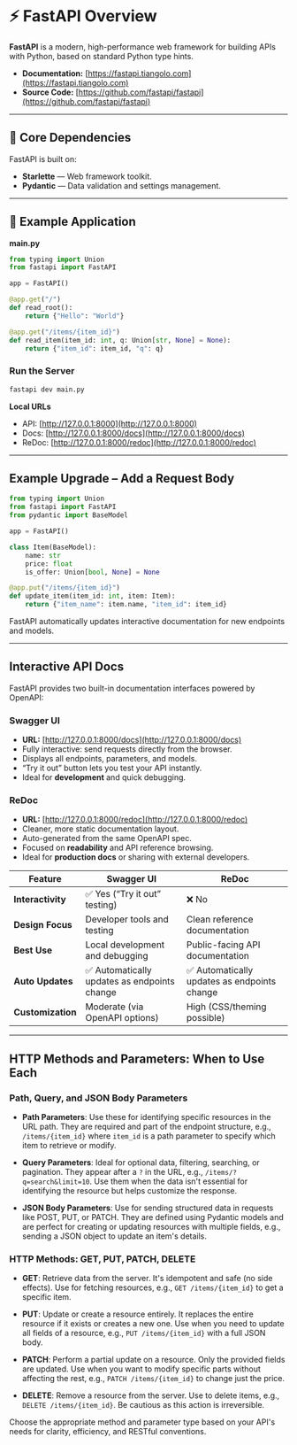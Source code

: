 # ⚡ FastAPI Overview

**FastAPI** is a modern, high-performance web framework for building APIs with Python, based on standard Python type hints.

- **Documentation:** [https://fastapi.tiangolo.com](https://fastapi.tiangolo.com)  
- **Source Code:** [https://github.com/fastapi/fastapi](https://github.com/fastapi/fastapi)

---

## 🧱 Core Dependencies

FastAPI is built on:

- **Starlette** — Web framework toolkit.  
- **Pydantic** — Data validation and settings management.

---

## 🧩 Example Application

**main.py**
```python
from typing import Union
from fastapi import FastAPI

app = FastAPI()

@app.get("/")
def read_root():
    return {"Hello": "World"}

@app.get("/items/{item_id}")
def read_item(item_id: int, q: Union[str, None] = None):
    return {"item_id": item_id, "q": q}
```

### Run the Server
```bash
fastapi dev main.py
```

**Local URLs**

- API: [http://127.0.0.1:8000](http://127.0.0.1:8000)
- Docs: [http://127.0.0.1:8000/docs](http://127.0.0.1:8000/docs)
- ReDoc: [http://127.0.0.1:8000/redoc](http://127.0.0.1:8000/redoc)

---

## Example Upgrade – Add a Request Body

```python
from typing import Union
from fastapi import FastAPI
from pydantic import BaseModel

app = FastAPI()

class Item(BaseModel):
    name: str
    price: float
    is_offer: Union[bool, None] = None

@app.put("/items/{item_id}")
def update_item(item_id: int, item: Item):
    return {"item_name": item.name, "item_id": item_id}
```

FastAPI automatically updates interactive documentation for new endpoints and models.

---

## Interactive API Docs

FastAPI provides two built-in documentation interfaces powered by OpenAPI:

### **Swagger UI**
- **URL:** [http://127.0.0.1:8000/docs](http://127.0.0.1:8000/docs)
- Fully interactive: send requests directly from the browser.
- Displays all endpoints, parameters, and models.
- “Try it out” button lets you test your API instantly.
- Ideal for **development** and quick debugging.

### **ReDoc**
- **URL:** [http://127.0.0.1:8000/redoc](http://127.0.0.1:8000/redoc)
- Cleaner, more static documentation layout.
- Auto-generated from the same OpenAPI spec.
- Focused on **readability** and API reference browsing.
- Ideal for **production docs** or sharing with external developers.

| Feature | Swagger UI | ReDoc |
|----------|-------------|-------|
| **Interactivity** | ✅ Yes (“Try it out” testing) | ❌ No |
| **Design Focus** | Developer tools and testing | Clean reference documentation |
| **Best Use** | Local development and debugging | Public-facing API documentation |
| **Auto Updates** | ✅ Automatically updates as endpoints change | ✅ Automatically updates as endpoints change |
| **Customization** | Moderate (via OpenAPI options) | High (CSS/theming possible) |

---


## HTTP Methods and Parameters: When to Use Each

### Path, Query, and JSON Body Parameters

- **Path Parameters**: Use these for identifying specific resources in the URL path. They are required and part of the endpoint structure, e.g., `/items/{item_id}` where `item_id` is a path parameter to specify which item to retrieve or modify.

- **Query Parameters**: Ideal for optional data, filtering, searching, or pagination. They appear after a `?` in the URL, e.g., `/items/?q=search&limit=10`. Use them when the data isn't essential for identifying the resource but helps customize the response.

- **JSON Body Parameters**: Use for sending structured data in requests like POST, PUT, or PATCH. They are defined using Pydantic models and are perfect for creating or updating resources with multiple fields, e.g., sending a JSON object to update an item's details.

### HTTP Methods: GET, PUT, PATCH, DELETE

- **GET**: Retrieve data from the server. It's idempotent and safe (no side effects). Use for fetching resources, e.g., `GET /items/{item_id}` to get a specific item.

- **PUT**: Update or create a resource entirely. It replaces the entire resource if it exists or creates a new one. Use when you need to update all fields of a resource, e.g., `PUT /items/{item_id}` with a full JSON body.

- **PATCH**: Perform a partial update on a resource. Only the provided fields are updated. Use when you want to modify specific parts without affecting the rest, e.g., `PATCH /items/{item_id}` to change just the price.

- **DELETE**: Remove a resource from the server. Use to delete items, e.g., `DELETE /items/{item_id}`. Be cautious as this action is irreversible.

Choose the appropriate method and parameter type based on your API's needs for clarity, efficiency, and RESTful conventions.
